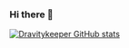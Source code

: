 ### Hi there 👋

<!--
**dravitykeeper/dravitykeeper** is a ✨ _special_ ✨ repository because its `README.md` (this file) appears on your GitHub profile.

Here are some ideas to get you started:

- 🔭 I’m currently working on ...
- 🌱 I’m currently learning ...
- 👯 I’m looking to collaborate on ...
- 🤔 I’m looking for help with ...
- 💬 Ask me about ...
- 📫 How to reach me: ...
- 😄 Pronouns: ...
- ⚡ Fun fact: ...
-->

[![Dravitykeeper GitHub stats](https://github-readme-stats.vercel.app/api?username=dravitykeeper)](https://github.com/anuraghazra/github-readme-stats)
